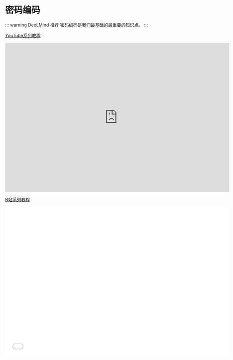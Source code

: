 # 密码编码

::: warning DeeLMind 推荐
密码编码是我们最基础的最重要的知识点。
:::

<DocsAD/>

[YouTube系列教程](https://www.youtube.com/watch?v=Kx5gYhdd2to&list=PLgZqc0esdeS_4QwR4EvIll-a9dfwhdD-c)
<iframe width="720px" height="480px" src="https://www.youtube.com/embed/Kx5gYhdd2to" title="YouTube video player" frameborder="0" allow="accelerometer; autoplay; clipboard-write; encrypted-media; gyroscope; picture-in-picture" allowfullscreen></iframe>

[B站系列教程](https://www.bilibili.com/medialist/play/282616786?from=space&business=space_series&business_id=2061069&desc=1&spm_id_from=333.999.0.0)
<iframe src="//player.bilibili.com/player.html?aid=636716144&bvid=BV13b4y1t7HN&cid=514689434&page=1"  frameborder="no"  allowfullscreen="true" style="width:720px;height:480px"> 
</iframe>


